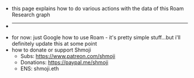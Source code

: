   * this page explains how to do various actions with the data of this Roam Research graph
  * ---
  * for now: just Google how to use Roam - it's pretty simple stuff...but i'll definitely update this at some point
  * how to donate or support Shmoji
    * Subs: https://www.patreon.com/shmoji
    * Donations: https://paypal.me/shmoji
    * ENS: shmoji.eth
